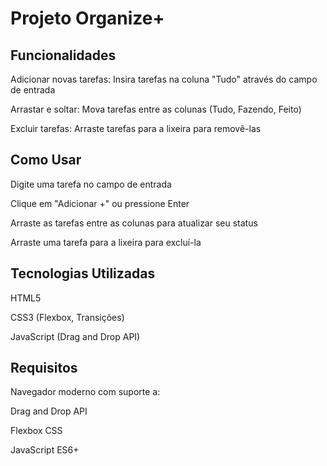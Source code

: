 # Projeto Organize+


## Funcionalidades
Adicionar novas tarefas: Insira tarefas na coluna "Tudo" através do campo de entrada

Arrastar e soltar: Mova tarefas entre as colunas (Tudo, Fazendo, Feito)

Excluir tarefas: Arraste tarefas para a lixeira para removê-las

## Como Usar
Digite uma tarefa no campo de entrada

Clique em "Adicionar +" ou pressione Enter

Arraste as tarefas entre as colunas para atualizar seu status

Arraste uma tarefa para a lixeira para excluí-la

## Tecnologias Utilizadas
HTML5

CSS3 (Flexbox, Transições)

JavaScript (Drag and Drop API)

## Requisitos
Navegador moderno com suporte a:

Drag and Drop API

Flexbox CSS

JavaScript ES6+
